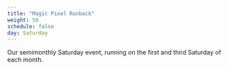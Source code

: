 ```yaml
---
title: "Magic Pixel Runback"
weight: 50
schedule: false
day: Saturday
---
```


Our semimonthly Saturday event, running on the first and third Saturday of each month.
